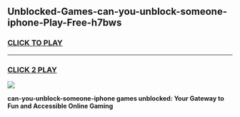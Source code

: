 
## Unblocked-Games-can-you-unblock-someone-iphone-Play-Free-h7bws
<h3>
<a href="https://premium76.site?title=can-you-unblock-someone-iphone&ref=20M">CLICK TO PLAY</a></h3>
<hr>

<h3>
<a href="https://premium76.site?title=can-you-unblock-someone-iphone&ref=20M">CLICK 2 PLAY</a>
  
</h3>

<a href="https://premium76.site?title=can-you-unblock-someone-iphone&ref=19M"><img src="https://clearcache.store/games.png"></a>


**can-you-unblock-someone-iphone games unblocked: Your Gateway to Fun and Accessible Online Gaming**
